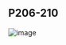 ## P206-210
![image](https://user-images.githubusercontent.com/80054116/196215085-d249eb43-973c-4a76-9ee8-62321d84785b.png)

